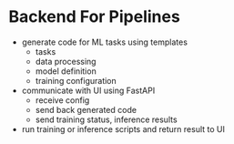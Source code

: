 # Backend For Pipelines

- generate code for ML tasks using templates
  - tasks
  - data processing
  - model definition
  - training configuration
- communicate with UI using FastAPI
  - receive config
  - send back generated code
  - send training status, inference results
- run training or inference scripts and return result to UI

